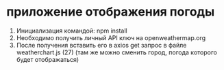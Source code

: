 # приложение отображения погоды

1. Инициализация командой: npm install
2. Необходимо получить личный API ключ на openweathermap.org
3. После получения вставить его в axios get запрос в файле weatherchart.js (27) (там же можно сменить город, погода которого будет отображаться)